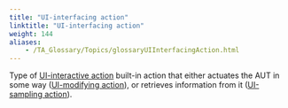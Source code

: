 ```yaml
--- 
title: "UI-interfacing action"
linktitle: "UI-interfacing action"
weight: 144
aliases: 
    - /TA_Glossary/Topics/glossaryUIInterfacingAction.html
---
```


Type of [UI-interactive action](/TA_Glossary/Topics/glossaryUIInteractiveAction.html) built-in action that either actuates the AUT in some way \([UI-modifying action](/TA_Glossary/Topics/glossaryUIModifyingAction.html)\), or retrieves information from it \([UI-sampling action](/TA_Glossary/Topics/glossaryUISampling.html)\).

